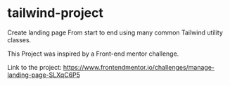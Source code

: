 # tailwind-project
Create landing page From start to end using many common Tailwind utility classes.

This Project was inspired by a Front-end mentor challenge.

Link to the project:
https://www.frontendmentor.io/challenges/manage-landing-page-SLXqC6P5
